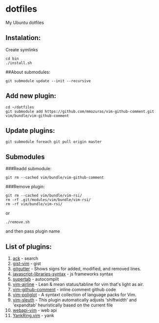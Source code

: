 dotfiles
========

My Ubuntu dotfiles

## Instalation:
Create symlinks
```
cd bin
./install.sh
```

##About submodules:
```
git submodule update --init --recursive
```

## Add new plugin:

```
cd ~/dotfiles
git submodule add https://github.com/mmozuras/vim-github-comment.git vim/bundle/vim-github-comment
```

## Update plugins:
```
git submodule foreach git pull origin master
```

## Submodules
###Readd submodule:
```
git rm --cached vim/bundle/vim-github-comment
```

###Remove plugin:
```
git rm --cached vim/bundle/vim-rsi/
rm -rf .git/modules/vim/bundle/vim-rsi/
rm -rf vim/bundle/vim-rsi/
```

or
```
./remove.sh
```
and then pass plugin name

## List of plugins:
1. [ack](https://github.com/mileszs/ack.vim) - search
1. [gist-vim](https://github.com/mattn/gist-vim) - gist
1. [gitgutter](https://github.com/airblade/vim-gitgutter.git) - Shows signs for added, modified, and removed lines.
1. [javascript-libraries-syntax](https://github.com/othree/javascript-libraries-syntax.vim) - js frameworks syntax
1. [supertab](https://github.com/ervandew/supertab) - autocomplit
1. [vim-airline](https://github.com/bling/vim-airline) - Lean & mean status/tabline for vim that's light as air.
1. [vim-github-comment](https://github.com/mmozuras/vim-github-comment) - inline comment github code
1. [vim-poliglot](https://github.com/sheerun/vim-polyglot) - A syntaxt collection of language packs for Vim.
1. [vim-sleuth](https://github.com/tpope/vim-sleuth) - This plugin automatically adjusts 'shiftwidth' and 'expandtab' heuristically based on the current file
1. [webapi-vim](https://github.com/mattn/webapi-vim) - web api
1. [YankRing.vim](https://github.com/vim-scripts/YankRing.vim) - yank
